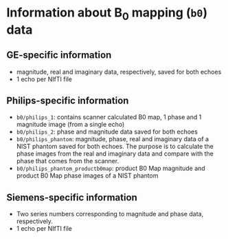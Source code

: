 # Information about B<sub>0</sub> mapping (`b0`) data

## GE-specific information
 * magnitude, real and imaginary data, respectively, saved for both echoes
 * 1 echo per NIfTI file

## Philips-specific information

* `b0/philips_1`: contains scanner calculated B0 map, 1 phase and 1 magnitude image (from a single echo)
* `b0/philips_2`: phase and magnitude data saved for both echoes
* `b0/philips_phantom`: magnitude, phase, real and imaginary data of a NIST phantom saved for both echoes. The purpose is to calculate the phase images from the real and imaginary data and compare with the phase that comes from the scanner.
* `b0/philips_phantom_productb0map`: product B0 Map magnitude and product B0 Map phase images of a NIST phantom

## Siemens-specific information

* Two series numbers corresponding to magnitude and phase data, respectively.
* 1 echo per NIfTI file